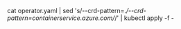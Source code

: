 cat operator.yaml | sed 's/--crd-pattern=.*/--crd-pattern=containerservice.azure.com\/*/' | kubectl apply -f -
